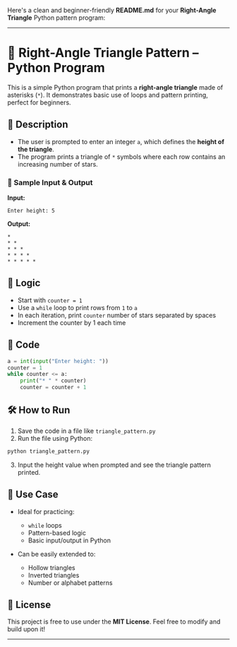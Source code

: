 Here's a clean and beginner-friendly **README.md** for your **Right-Angle Triangle** Python pattern program:

---

# 🔺 Right-Angle Triangle Pattern – Python Program

This is a simple Python program that prints a **right-angle triangle** made of asterisks (`*`). It demonstrates basic use of loops and pattern printing, perfect for beginners.

## 📌 Description

* The user is prompted to enter an integer `a`, which defines the **height of the triangle**.
* The program prints a triangle of `*` symbols where each row contains an increasing number of stars.

### 🧾 Sample Input & Output

**Input:**

```
Enter height: 5
```

**Output:**

```
*  
* *  
* * *  
* * * *  
* * * * *  
```

## 🧠 Logic

* Start with `counter = 1`
* Use a `while` loop to print rows from `1` to `a`
* In each iteration, print `counter` number of stars separated by spaces
* Increment the counter by 1 each time

## 🧾 Code

```python
a = int(input("Enter height: "))
counter = 1
while counter <= a:
    print("* " * counter)
    counter = counter + 1
```

## 🛠️ How to Run

1. Save the code in a file like `triangle_pattern.py`
2. Run the file using Python:

```bash
python triangle_pattern.py
```

3. Input the height value when prompted and see the triangle pattern printed.

## 🎯 Use Case

* Ideal for practicing:

  * `while` loops
  * Pattern-based logic
  * Basic input/output in Python

* Can be easily extended to:

  * Hollow triangles
  * Inverted triangles
  * Number or alphabet patterns

## 📄 License

This project is free to use under the **MIT License**.
Feel free to modify and build upon it!

---

